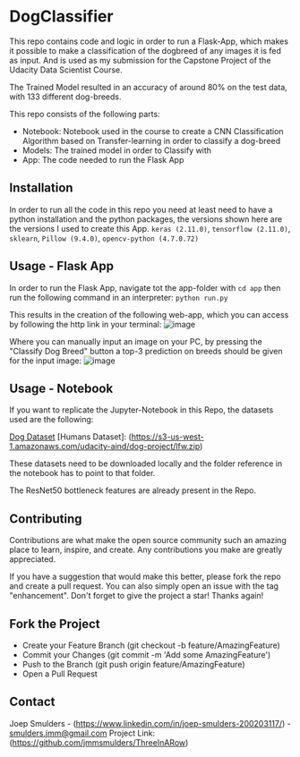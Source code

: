 # DogClassifier
 
This repo contains code and logic in order to run a Flask-App, which makes it possible to make a classification of the dogbreed of any images it is fed as input. 
And is used as my submission for the Capstone Project of the Udacity Data Scientist Course.

The Trained Model resulted in an accuracy of around 80% on the test data, with 133 different dog-breeds.

This repo consists of the following parts:
- Notebook: Notebook used in the course to create a CNN Classification Algorithm based on Transfer-learning in order to classify a dog-breed
- Models: The trained model in order to Classify with
- App: The code needed to run the Flask App
 
## Installation
In order to run all the code in this repo you need at least need to have a python installation and the python packages, the versions shown here are the versions I used to create this App. `keras (2.11.0)`, `tensorflow (2.11.0)`, `sklearn`, `Pillow (9.4.0)`, `opencv-python (4.7.0.72)`

## Usage - Flask App
In order to run the Flask App, navigate tot the app-folder with `cd app` then run the following command in an interpreter: `python run.py`

This results in the creation of the following web-app, which you can access by following the http link in your terminal:
![image](https://user-images.githubusercontent.com/118716035/223985943-e8870190-a860-486f-bddc-96e4445dd18e.png)

Where you can manually input an image on your PC, by pressing the "Classify Dog Breed" button a top-3 prediction on breeds should be given for the input image:
![image](https://user-images.githubusercontent.com/118716035/223986349-6d3b6da0-158b-454a-987c-09ed2e2c98b2.png)

## Usage - Notebook
If you want to replicate the Jupyter-Notebook in this Repo, the datasets used are the following:

[Dog Dataset](https://s3-us-west-1.amazonaws.com/udacity-aind/dog-project/dogImages.zip)
[Humans Dataset]: (https://s3-us-west-1.amazonaws.com/udacity-aind/dog-project/lfw.zip)

These datasets need to be downloaded locally and the folder reference in the notebook has to point to that folder.

The ResNet50 bottleneck features are already present in the Repo.

## Contributing
Contributions are what make the open source community such an amazing place to learn, inspire, and create. Any contributions you make are greatly appreciated.

If you have a suggestion that would make this better, please fork the repo and create a pull request. You can also simply open an issue with the tag "enhancement". Don't forget to give the project a star! Thanks again!

## Fork the Project
- Create your Feature Branch (git checkout -b feature/AmazingFeature)
- Commit your Changes (git commit -m 'Add some AmazingFeature')
- Push to the Branch (git push origin feature/AmazingFeature)
- Open a Pull Request

## Contact
Joep Smulders - (https://www.linkedin.com/in/joep-smulders-200203117/) - smulders.jmm@gmail.com
Project Link: (https://github.com/jmmsmulders/ThreeInARow)

